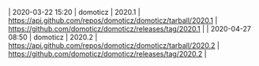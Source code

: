 | 2020-03-22 15:20 | domoticz | 2020.1 | https://api.github.com/repos/domoticz/domoticz/tarball/2020.1 | https://github.com/domoticz/domoticz/releases/tag/2020.1 |
| 2020-04-27 08:50 | domoticz | 2020.2 | https://api.github.com/repos/domoticz/domoticz/tarball/2020.2 | https://github.com/domoticz/domoticz/releases/tag/2020.2 |
